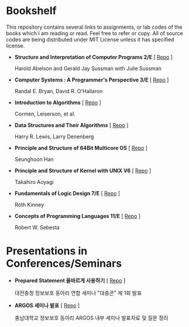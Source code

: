 # Bookshelf

This repository contains several links to assignments, or lab codes of the books which I am reading or read. Feel free to refer or copy. All of source codes are being distributed under MIT License unless it has specified license.

* **Structure and Interpretation of Computer Programs 2/E** \[ [Repo](https://github.com/0x00000FF/sicp) \]
  
  Harold Abelson and Gerald Jay Sussman with Julie Sussman
  
* **Computer Systems : A Programmer's Perspective 3/E**     \[ [Repo](https://github.com/0x00000FF/csapp) \]

  Randal E. Bryan, David R. O'Hallaron

* **Introduction to Algorithms**                            \[ [Repo](https://github.com/0x00000FF/clrs-3e) \]

  Cormen, Leiserson, et al.

* **Data Structures and Their Algorithms**                  \[ [Repo](https://github.com/0x00000FF/dsnta) \]
 
  Harry R. Lewis, Larry Denenberg

* **Principle and Structure of 64Bit Multicore OS**         \[ [Repo](https://github.com/0x00000FF/study-mint64) \]

  Seunghoon Han

* **Principle and Structure of Kernel with UNIX V6**        \[ [Repo](https://github.com/0x00000FF/study-unixv6) \]

  Takahiro Aoyagi

* **Fundamentals of Logic Design 7/E**                      \[ [Repo](https://github.com/0x00000FF/fundamentals-of-logic-design-vhdl) \]

  Roth Kinney

* **Concepts of Programming Languages 11/E**                \[ [Repo](https://github.com/0x00000FF/concepts-of-programming-languages) \]
  
  Robert W. Sebesta

# Presentations in Conferences/Seminars

* **Prepared Statement 올바르게 사용하기**                      \[ [Repo](https://github.com/0x00000FF/DaechungCon-Prepared-Statement) \]

  대전충청 정보보호 동아리 연합 세미나 "대충콘" 제 1회 발표
  
* **ARGOS 세미나 발표**                                        \[ [Repo](https://github.com/0x00000FF/4RG0S-S3M1N4R) \]

  충남대학교 정보보호 동아리 ARGOS 내부 세미나 발표자료 및 질문 정리
  
